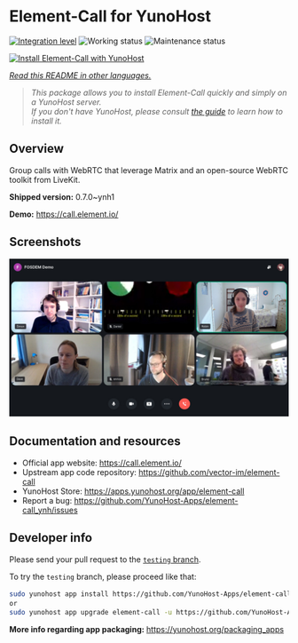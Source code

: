 <!--
N.B.: This README was automatically generated by <https://github.com/YunoHost/apps/tree/master/tools/readme_generator>
It shall NOT be edited by hand.
-->

# Element-Call for YunoHost

[![Integration level](https://apps.yunohost.org/badge/integration/element-call)](https://ci-apps.yunohost.org/ci/apps/element-call/)
![Working status](https://apps.yunohost.org/badge/state/element-call)
![Maintenance status](https://apps.yunohost.org/badge/maintained/element-call)

[![Install Element-Call with YunoHost](https://install-app.yunohost.org/install-with-yunohost.svg)](https://install-app.yunohost.org/?app=element-call)

*[Read this README in other languages.](./ALL_README.md)*

> *This package allows you to install Element-Call quickly and simply on a YunoHost server.*  
> *If you don't have YunoHost, please consult [the guide](https://yunohost.org/install) to learn how to install it.*

## Overview

Group calls with WebRTC that leverage Matrix and an open-source WebRTC toolkit from LiveKit.


**Shipped version:** 0.7.0~ynh1

**Demo:** <https://call.element.io/>

## Screenshots

![Screenshot of Element-Call](./doc/screenshots/screenshot.jpg)

## Documentation and resources

- Official app website: <https://call.element.io/>
- Upstream app code repository: <https://github.com/vector-im/element-call>
- YunoHost Store: <https://apps.yunohost.org/app/element-call>
- Report a bug: <https://github.com/YunoHost-Apps/element-call_ynh/issues>

## Developer info

Please send your pull request to the [`testing` branch](https://github.com/YunoHost-Apps/element-call_ynh/tree/testing).

To try the `testing` branch, please proceed like that:

```bash
sudo yunohost app install https://github.com/YunoHost-Apps/element-call_ynh/tree/testing --debug
or
sudo yunohost app upgrade element-call -u https://github.com/YunoHost-Apps/element-call_ynh/tree/testing --debug
```

**More info regarding app packaging:** <https://yunohost.org/packaging_apps>
